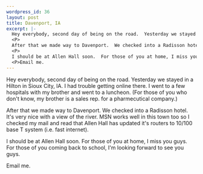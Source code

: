 ```yaml
--- 
wordpress_id: 36
layout: post
title: Davenport, IA
excerpt: |-
  Hey everybody, second day of being on the road.  Yesterday we stayed in a Hilton in Sioux City, IA.  I had trouble getting online there.  I went to a few hospitals with my brother and went to a luncheon.  (For those of you who don't know, my brother is a sales rep. for a pharmecutical company.)
  <P>
  After that we made way to Davenport.  We checked into a Radisson hotel.  It's very nice with a view of the river.  MSN works well in this town too so I checked my mail and read that Allen Hall has updated it's routers to 10/100 base T system (i.e. fast internet).
  <P>
  I should be at Allen Hall soon.  For those of you at home, I miss you guys.  For those of you coming back to school, I'm looking forward to see you guys.
  <P>Email me.
---
```

Hey everybody, second day of being on the road.  Yesterday we stayed in a Hilton in Sioux City, IA.  I had trouble getting online there.  I went to a few hospitals with my brother and went to a luncheon.  (For those of you who don't know, my brother is a sales rep. for a pharmecutical company.)
<P>
After that we made way to Davenport.  We checked into a Radisson hotel.  It's very nice with a view of the river.  MSN works well in this town too so I checked my mail and read that Allen Hall has updated it's routers to 10/100 base T system (i.e. fast internet).
<P>
I should be at Allen Hall soon.  For those of you at home, I miss you guys.  For those of you coming back to school, I'm looking forward to see you guys.
<P>Email me.
